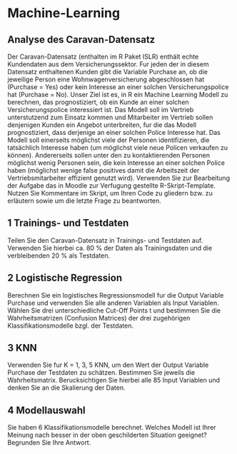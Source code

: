 # Machine-Learning

## Analyse des Caravan-Datensatz

Der Caravan-Datensatz (enthalten im R Paket ISLR) enthält echte Kundendaten aus
dem Versicherungssektor. Fur jeden der in diesem Datensatz enthaltenen Kunden gibt
die Variable Purchase an, ob die jeweilige Person eine Wohnwagenversicherung abgeschlossen hat (Purchase = Yes) oder kein Interesse an einer solchen Versicherungspolice hat (Purchase = No).
Unser Ziel ist es, in R ein Machine Learning Modell zu berechnen, das prognostiziert,
ob ein Kunde an einer solchen Versicherungspolice interessiert ist. Das Modell soll
im Vertrieb unterstutzend zum Einsatz kommen und Mitarbeiter im Vertrieb sollen
denjenigen Kunden ein Angebot unterbreiten, fur die das Modell prognostiziert, dass
derjenige an einer solchen Police Interesse hat.
Das Modell soll einerseits möglichst viele der Personen identifizieren, die tatsächlich
Interesse haben (um möglichst viele neue Policen verkaufen zu können). Andererseits
sollen unter den zu kontaktierenden Personen möglichst wenig Personen sein, die kein
Interesse an einer solchen Police haben (möglichst wenige false positives damit die
Arbeitszeit der Vertriebsmitarbeiter effizient genutzt wird).
Verwenden Sie zur Bearbeitung der Aufgabe das in Moodle zur Verfugung gestellte
R-Skript-Template. Nutzen Sie Kommentare im Skript, um Ihren Code zu gliedern
bzw. zu erläutern sowie um die letzte Frage zu beantworten.

## 1 Trainings- und Testdaten
Teilen Sie den Caravan-Datensatz in Trainings- und Testdaten auf. Verwenden Sie
hierbei ca. 80 % der Daten als Trainingsdaten und die verbleibenden 20 % als Testdaten.

## 2 Logistische Regression
Berechnen Sie ein logistisches Regressionsmodell fur die Output Variable Purchase
und verwenden Sie alle anderen Variablen als Input Variablen. Wählen Sie drei unterschiedliche Cut-Off Points t und bestimmen Sie die Wahrheitsmatrizen (Confusion
Matrices) der drei zugehörigen Klassifikationsmodelle bzgl. der Testdaten.

## 3 KNN
Verwenden Sie fur K = 1, 3, 5 KNN, um den Wert der Output Variable Purchase der
Testdaten zu schätzen. Bestimmen Sie jeweils die Wahrheitsmatrix. Berucksichtigen
Sie hierbei alle 85 Input Variablen und denken Sie an die Skalierung der Daten.

## 4 Modellauswahl
Sie haben 6 Klassifikationsmodelle berechnet. Welches Modell ist Ihrer Meinung nach
besser in der oben geschilderten Situation geeignet? Begrunden Sie Ihre Antwort.

